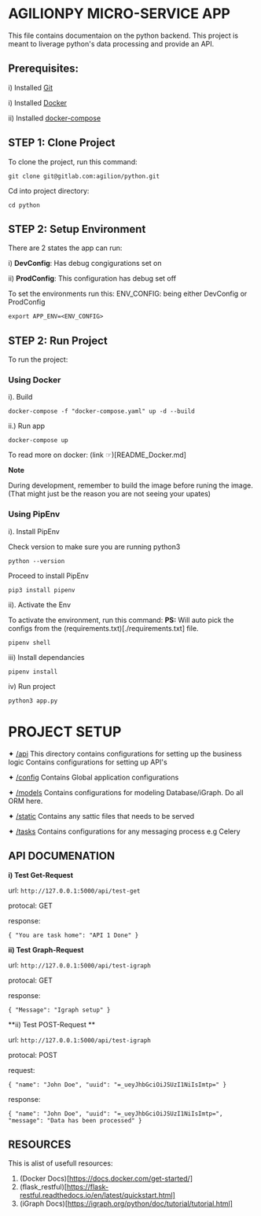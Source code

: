 # AGILIONPY MICRO-SERVICE APP
This file contains documentaion on the python backend.
This project is meant to liverage python's data processing and provide an API.

## Prerequisites:

i) Installed [Git](https://git-scm.com/book/en/v2/Getting-Started-Installing-Git)

i) Installed [Docker](https://docs.docker.com/engine/install/ubuntu/)

ii) Installed [docker-compose](https://docs.docker.com/compose/install/)


## STEP 1: Clone Project
To clone the project, run this command:

``git clone git@gitlab.com:agilion/python.git``

Cd into project directory:

 ``cd python``

 ## STEP 2: Setup Environment
There are 2 states the app can run: 

i) **DevConfig**: Has debug congigurations set on

ii) **ProdConfig**: This configuration has debug set off

To set the environments run this:
ENV_CONFIG: being either DevConfig or ProdConfig

``export APP_ENV=<ENV_CONFIG>``

 ## STEP 2: Run Project

 To run the project:

### Using Docker

i). Build

 ``docker-compose -f "docker-compose.yaml" up -d --build``
 
ii.) Run app

 ``docker-compose up``

 To read more on docker: (link ☞)[README_Docker.md]

**Note**

During development, remember to build the image before runing the image. (That might just be the reason you are not seeing your upates)


 ### Using PipEnv

i). Install PipEnv

Check version to make sure you are running python3

``python --version``

Proceed to install PipEnv

``pip3 install pipenv``

ii). Activate the Env

To activate the environment, run this command:
**PS:** Will auto pick the configs from the (requirements.txt)[./requirements.txt] file.

``pipenv shell``

iii) Install dependancies

``pipenv install``

iv) Run project

``python3 app.py``


# PROJECT SETUP

✦ [/api](./api) This directory contains configurations for setting up the business logic
Contains configurations for setting up API's

✦ [/config](./config) Contains Global application configurations

✦ [/models](./models) Contains configurations for modeling Database/iGraph. Do all ORM here.

✦ [/static](./static) Contains any sattic files that needs to be served

✦ [/tasks](./tasks) Contains configurations for any messaging process e.g Celery


## API DOCUMENATION

**i) Test Get-Request**

url: ``http://127.0.0.1:5000/api/test-get``

protocal: GET

response:

``
{
  "You are task home": "API 1 Done"
}
``

**ii) Test Graph-Request**

url: ``http://127.0.0.1:5000/api/test-igraph``

protocal: GET

response:

``
{
  "Message": "Igraph setup"
}
``

**ii) Test POST-Request **

url: ``http://127.0.0.1:5000/api/test-igraph``

protocal: POST

request: 

``
{
  "name": "John Doe",
	"uuid": "=_ueyJhbGciOiJSUzI1NiIsImtp="
}
``

response:

``
{
  "name": "John Doe",
  "uuid": "=_ueyJhbGciOiJSUzI1NiIsImtp=",
  "message": "Data has been processed"
}
``

## RESOURCES

 This is alist of usefull resources:
1. (Docker Docs)[https://docs.docker.com/get-started/]
2. (flask_restful)[https://flask-restful.readthedocs.io/en/latest/quickstart.html]
3. (iGraph Docs)[https://igraph.org/python/doc/tutorial/tutorial.html]
